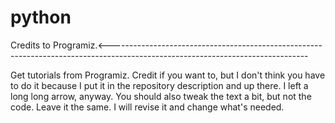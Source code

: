 # python
Credits to Programiz.<-------------------------------------------------------------------------------------------------------------------------------

Get tutorials from Programiz. Credit if you want to, but I don't think you have to do it because I put it in the repository description and up there. I left a long long arrow, anyway. You should also tweak the text a bit, but not the code. Leave it the same. I will revise it and change what's needed.
